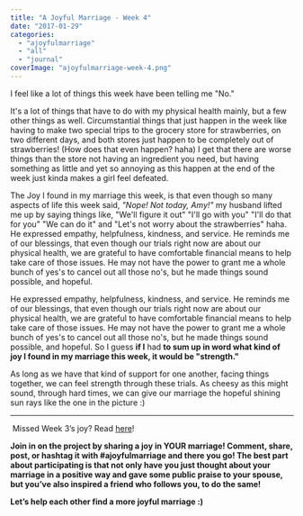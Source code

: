 ```yaml
---
title: "A Joyful Marriage - Week 4"
date: "2017-01-29"
categories: 
  - "ajoyfulmarriage"
  - "all"
  - "journal"
coverImage: "ajoyfulmarriage-week-4.png"
---
```


I feel like a lot of things this week have been telling me "No."

It's a lot of things that have to do with my physical health mainly, but a few other things as well. Circumstantial things that just happen in the week like having to make two special trips to the grocery store for strawberries, on two different days, and both stores just happen to be completely out of strawberries! (How does that even happen? haha) I get that there are worse things than the store not having an ingredient you need, but having something as little and yet so annoying as this happen at the end of the week just kinda makes a girl feel defeated.

The Joy I found in my marriage this week, is that even though so many aspects of life this week said, _"Nope! Not today, Amy!"_ my husband lifted me up by saying things like, "We'll figure it out" "I'll go with you" "I'll do that for you" "We can do it" and "Let's not worry about the strawberries" haha. He expressed empathy, helpfulness, kindness, and service. He reminds me of our blessings, that even though our trials right now are about our physical health, we are grateful to have comfortable financial means to help take care of those issues. He may not have the power to grant me a whole bunch of yes's to cancel out all those no's, but he made things sound possible, and hopeful.

He expressed empathy, helpfulness, kindness, and service. He reminds me of our blessings, that even though our trials right now are about our physical health, we are grateful to have comfortable financial means to help take care of those issues. He may not have the power to grant me a whole bunch of yes's to cancel out all those no's, but he made things sound possible, and hopeful. So I guess **if I** had **to sum up in word what kind of joy I found in my marriage this week, it would be "strength."**

As long as we have that kind of support for one another, facing things together, we can feel strength through these trials. As cheesy as this might sound, through hard times, we can give our marriage the hopeful shining sun rays like the one in the picture :)

* * *

 Missed Week 3’s joy? Read [here](http://freshlymarried.com/ajoyfulmarriage-week-3/)!

**Join in on the project by sharing a joy in YOUR marriage! Comment, share, post, or hashtag it with #ajoyfulmarriage and there you go! The best part about participating is that not only have you just thought about your marriage in a positive way and gave some public praise to your spouse, but you’ve also inspired a friend who follows you, to do the same!**

**Let’s help each other find a more joyful marriage :)**
